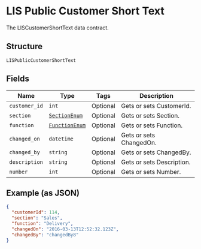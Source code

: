 
# LIS Public Customer Short Text

The LISCustomerShortText data contract.

## Structure

`LISPublicCustomerShortText`

## Fields

| Name | Type | Tags | Description |
|  --- | --- | --- | --- |
| `customer_id` | `int` | Optional | Gets or sets CustomerId. |
| `section` | [`SectionEnum`](../../doc/models/section-enum.md) | Optional | Gets or sets Section. |
| `function` | [`FunctionEnum`](../../doc/models/function-enum.md) | Optional | Gets or sets Function. |
| `changed_on` | `datetime` | Optional | Gets or sets ChangedOn. |
| `changed_by` | `string` | Optional | Gets or sets ChangedBy. |
| `description` | `string` | Optional | Gets or sets Description. |
| `number` | `int` | Optional | Gets or sets Number. |

## Example (as JSON)

```json
{
  "customerId": 114,
  "section": "Sales",
  "function": "Delivery",
  "changedOn": "2016-03-13T12:52:32.123Z",
  "changedBy": "changedBy8"
}
```

